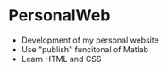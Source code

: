 # PersonalWeb
* Development of my personal website
* Use "publish" funcitonal of Matlab 
* Learn HTML and CSS
